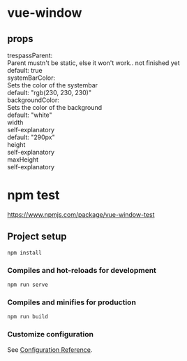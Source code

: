 # vue-window

## props

trespassParent:  
Parent mustn't be static, else it won't work.. not finished yet  
default: true  
systemBarColor:  
Sets the color of the systembar  
default: "rgb(230, 230, 230)"  
backgroundColor:  
Sets the color of the background  
default: "white"  
width  
self-explanatory  
default: "290px"  
height  
self-explanatory  
maxHeight  
self-explanatory

# npm test

https://www.npmjs.com/package/vue-window-test

## Project setup

```
npm install
```

### Compiles and hot-reloads for development

```
npm run serve
```

### Compiles and minifies for production

```
npm run build
```

### Customize configuration

See [Configuration Reference](https://cli.vuejs.org/config/).
